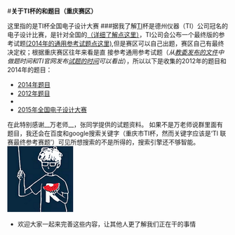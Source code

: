 
#**关于TI杯的和题目（重庆赛区）**

这里指的是TI杯全国电子设计大赛
###据我了解[TI](http://www.deyisupport.com/universityprogram/default.aspx)杯是德州仪器（TI）公司冠名的电子设计比赛，是针对全国的[（详细了解点这里）](http://www.deyisupport.com/universityprogram/w/contests/513.2014ti.aspx)，TI公司会公布一个最终版的参考试题[(2014年的通用参考试题点这里)](http://www.deyisupport.com/universityprogram/b/announcements/archive/2014/08/12/51794.aspx),但是赛区可以自己出题，赛区自己有最终决定权；根据重庆赛区往年来看是直
接参考通用参考试题（*从[教委发布的文件](http://www.jlpjw.gov.cn/GuestBook/sjwj/sjwj/2014/05/1703054407.html)中做题时间和TI官网发布[试题的时间](http://www.deyisupport.com/universityprogram/b/announcements/archive/2014/08/12/51794.aspx)可以看出*），所以以下是收集的2012年的题目和2014年的题目：
* [2014年题目](https://raw.githubusercontent.com/afshare/Competition-to-collect/master/2014%20TI%20%E8%81%94%E8%B5%9B%E6%9C%80%E7%BB%88%E5%8F%82%E8%80%83%E8%B5%9B%E9%A2%98.zip)
* [2012年题目](https://github.com/afshare/Competition-to-collect/blob/master/2012%E6%9C%80%E7%BB%88%E5%8F%82%E8%80%83%E8%AF%95%E9%A2%98.zip?raw=true)
* 
* [2015年全国电子设计大赛](https://raw.githubusercontent.com/afshare/Competition-to-collect/master/2015%E5%85%A8%E5%9B%BD%E5%A4%A7%E5%AD%A6%E7%94%9F%E7%94%B5%E5%AD%90%E8%AE%BE%E8%AE%A1%E7%AB%9E%E8%B5%9B.zip)

在此特别感谢__万老师__，张同学提供的试题资料。
如果不是万老师说群里面有题目，我还会在百度和google搜索关键字（重庆市TI杯，然而关键字应该是‘TI 联赛最终参考赛题’）可见所想搜索的不是所得的，搜索引擎还不够智能。
![myicon](https://github.com/afshare/Competition-to-collect/blob/master/changeR1-v2-150px.png)
* 欢迎大家一起来完善这些内容，让其他人更了解我们正在干的事情
